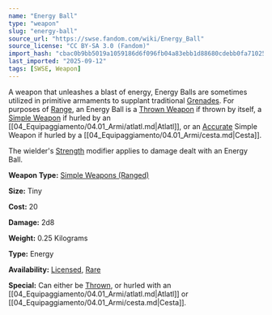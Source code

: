 ```yaml
---
name: "Energy Ball"
type: "weapon"
slug: "energy-ball"
source_url: "https://swse.fandom.com/wiki/Energy_Ball"
source_license: "CC BY-SA 3.0 (Fandom)"
import_hash: "cbac0b9bb5019a1059186d6f096fb04a83ebb1d88680cdebb0fa7102523c9cbe"
last_imported: "2025-09-12"
tags: [SWSE, Weapon]
---
```

A weapon that unleashes a blast of energy, Energy Balls are sometimes utilized in primitive armaments to supplant traditional [Grenades](https://swse.fandom.com/wiki/Grenades). For purposes of [Range](https://swse.fandom.com/wiki/Range), an Energy Ball is a [Thrown Weapon](https://swse.fandom.com/wiki/Thrown_Weapon) if thrown by itself, a [Simple Weapon](https://swse.fandom.com/wiki/Simple_Weapon) if hurled by an [[04_Equipaggiamento/04.01_Armi/atlatl.md|Atlatl]], or an [Accurate](https://swse.fandom.com/wiki/Accurate) Simple Weapon if hurled by a [[04_Equipaggiamento/04.01_Armi/cesta.md|Cesta]].

The wielder's [Strength](https://swse.fandom.com/wiki/Strength) modifier applies to damage dealt with an Energy Ball.

**Weapon Type:** [Simple Weapons (Ranged)](https://swse.fandom.com/wiki/Simple_Weapons_(Ranged))

**Size:** Tiny

**Cost:** 20

**Damage:** 2d8

**Weight:** 0.25 Kilograms

**Type:** Energy

**Availability:** [Licensed](https://swse.fandom.com/wiki/Licensed), [Rare](https://swse.fandom.com/wiki/Rare)

**Special:** Can either be [Thrown](https://swse.fandom.com/wiki/Thrown), or hurled with an [[04_Equipaggiamento/04.01_Armi/atlatl.md|Atlatl]] or [[04_Equipaggiamento/04.01_Armi/cesta.md|Cesta]].